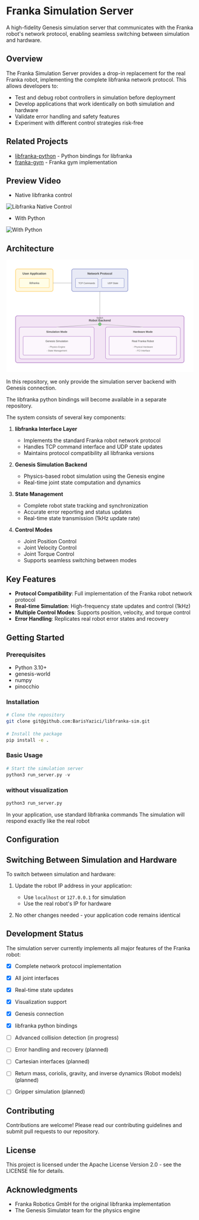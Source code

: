 # Franka Simulation Server

A high-fidelity Genesis simulation server that communicates with the Franka robot's network protocol, enabling seamless switching between simulation and hardware.

## Overview

The Franka Simulation Server provides a drop-in replacement for the real Franka robot, implementing the complete libfranka network protocol. This allows developers to:

- Test and debug robot controllers in simulation before deployment
- Develop applications that work identically on both simulation and hardware
- Validate error handling and safety features
- Experiment with different control strategies risk-free

## Related Projects

- [libfranka-python](https://github.com/BarisYazici/libfranka-python) - Python bindings for libfranka
- [franka-gym](https://github.com/BarisYazici/franka-gym) - Franka gym implementation

## Preview Video

- Native libfranka control

![Libfranka Native Control](./assets/direct_libfranka_control.gif)

- With Python

![With Python](./assets/libfranka_python_bindings_control.gif)


## Architecture

![Architecture](./assets/libfranka_sim.svg)

In this repository, we only provide the simulation server backend with Genesis connection.

The libfranka python bindings will become available in a separate repository.

The system consists of several key components:

1. **libfranka Interface Layer**
   - Implements the standard Franka robot network protocol
   - Handles TCP command interface and UDP state updates
   - Maintains protocol compatibility all libfranka versions

2. **Genesis Simulation Backend**
   - Physics-based robot simulation using the Genesis engine
   - Real-time joint state computation and dynamics

3. **State Management**
   - Complete robot state tracking and synchronization
   - Accurate error reporting and status updates
   - Real-time state transmission (1kHz update rate)

4. **Control Modes**
   - Joint Position Control
   - Joint Velocity Control
   - Joint Torque Control
   - Supports seamless switching between modes

## Key Features

- **Protocol Compatibility**: Full implementation of the Franka robot network protocol
- **Real-time Simulation**: High-frequency state updates and control (1kHz)
- **Multiple Control Modes**: Supports position, velocity, and torque control
- **Error Handling**: Replicates real robot error states and recovery

## Getting Started

### Prerequisites
- Python 3.10+
- genesis-world
- numpy
- pinocchio

### Installation
```bash
# Clone the repository
git clone git@github.com:BarisYazici/libfranka-sim.git

# Install the package
pip install -e .
```

### Basic Usage

```python
# Start the simulation server
python3 run_server.py -v
```
###  without visualization

```python
python3 run_server.py
```

In your application, use standard libfranka commands
The simulation will respond exactly like the real robot
## Configuration


## Switching Between Simulation and Hardware

To switch between simulation and hardware:

1. Update the robot IP address in your application:
   - Use `localhost` or `127.0.0.1` for simulation
   - Use the real robot's IP for hardware

2. No other changes needed - your application code remains identical

## Development Status

The simulation server currently implements all major features of the Franka robot:

- [x] Complete network protocol implementation
- [x] All joint interfaces
- [x] Real-time state updates
- [x] Visualization support
- [x] Genesis connection
- [x] libfranka python bindings
- [ ] Advanced collision detection (in progress)
- [ ] Error handling and recovery (planned)
- [ ] Cartesian interfaces (planned)
- [ ] Return mass, coriolis, gravity, and inverse dynamics (Robot models) (planned)
- [ ] Gripper simulation (planned)



## Contributing

Contributions are welcome! Please read our contributing guidelines and submit pull requests to our repository.

## License

This project is licensed under the Apache License Version 2.0 - see the LICENSE file for details.

## Acknowledgments

- Franka Robotics GmbH for the original libfranka implementation
- The Genesis Simulator team for the physics engine
